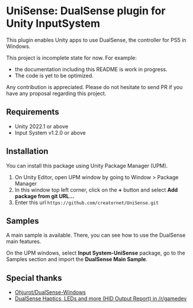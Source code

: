 UniSense: DualSense plugin for Unity InputSystem
====

This plugin enables Unity apps to use DualSense, the controller for PS5 in Windows.


This project is incomplete state for now. For example:

- the documentation including this README is work in progress.
- The code is yet to be optimized.

Any contribution is appreciated. Please do not hesitate to send PR if you have any proposal regarding this project.

## Requirements

- Unity 2022.1 or above
- Input System v1.2.0 or above

## Installation

You can install this package using Unity Package Manager (UPM).

1. On Unity Editor, open UPM window by going to Window > Package Manager
2. In this window top left corner, click on the **+** button and select **Add package from git URL...**
3. Enter this url ```https://github.com/creatornet/UniSense.git```

## Samples

A main sample is available. There, you can see how to use the DualSense main features.

On the UPM windows, select **Input System-UniSense** package, go to the Samples section and import the **DualSense Main Sample**.

## Special thanks

- [Ohjurot/DualSense-Windows](https://github.com/Ohjurot/DualSense-Windows)
- [DualSense Haptics, LEDs and more (HID Output Report) in /r/gamedev](https://www.reddit.com/r/gamedev/comments/jumvi5/dualsense_haptics_leds_and_more_hid_output_report/)
